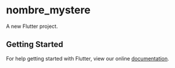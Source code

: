 # nombre_mystere

A new Flutter project.

## Getting Started

For help getting started with Flutter, view our online
[documentation](https://flutter.io/).
